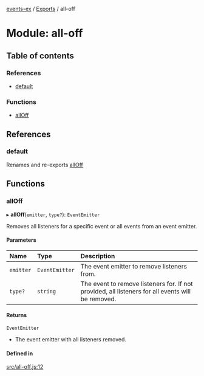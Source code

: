 [events-ex](../README.md) / [Exports](../modules.md) / all-off

# Module: all-off

## Table of contents

### References

- [default](all_off.md#default)

### Functions

- [allOff](all_off.md#alloff)

## References

### default

Renames and re-exports [allOff](all_off.md#alloff)

## Functions

### allOff

▸ **allOff**(`emitter`, `type?`): `EventEmitter`

Removes all listeners for a specific event or all events from an event emitter.

#### Parameters

| Name | Type | Description |
| :------ | :------ | :------ |
| `emitter` | `EventEmitter` | The event emitter to remove listeners from. |
| `type?` | `string` | The event to remove listeners for. If not provided, all listeners for all events will be removed. |

#### Returns

`EventEmitter`

- The event emitter with all listeners removed.

#### Defined in

[src/all-off.js:12](https://github.com/snowyu/events-ex.js/blob/b4aaa97/src/all-off.js#L12)
